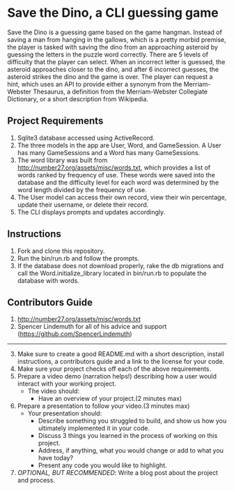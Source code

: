 # Save the Dino, a CLI guessing game

Save the Dino is a guessing game based on the game hangman.  Instead of saving a man from hanging in the gallows, which is a pretty morbid premise, the player is tasked with saving the dino from an approaching asteroid by guessing the letters in the puzzle word correctly.  There are 5 levels of difficulty that the player can select.  When an incorrect letter is guessed, the asteroid approaches closer to the dino, and after 6 incorrect guesses, the asteroid strikes the dino and the game is over.  The player can request a hint, which uses an API to provide either a synonym from the Merriam-Webster Thesaurus, a definition from the Merriam-Webster Collegiate Dictionary, or a short description from Wikipedia.

## Project Requirements

1. Sqlite3 database accessed using ActiveRecord.
2. The three models in the app are User, Word, and GameSession. A User has many GameSessions and a Word has many GameSessions.
3. The word library was built from http://number27.org/assets/misc/words.txt, which provides a list of words ranked by frequency of use.  These words were saved into the database and the difficulty level for each word was determined by the word length divided by the frequency of use.
4. The User model can access their own record, view their win percentage, update their username, or delete their record.
5. The CLI displays prompts and updates accordingly.

## Instructions

1. Fork and clone this repository.
2. Run the bin/run.rb and follow the prompts.
3. If the database does not download properly, rake the db migrations and call the Word.initialize_library located in bin/run.rb to populate the database with words.

## Contributors Guide
1. http://number27.org/assets/misc/words.txt
2. Spencer Lindemuth for all of his advice and support (https://github.com/SpencerLindemuth)

---
3. Make sure to create a good README.md with a short description, install instructions, a contributors guide and a link to the license for your code.
4. Make sure your project checks off each of the above requirements.
5. Prepare a video demo (narration helps!) describing how a user would interact with your working project.
    * The video should:
      - Have an overview of your project.(2 minutes max)
6. Prepare a presentation to follow your video.(3 minutes max)
    * Your presentation should:
      - Describe something you struggled to build, and show us how you ultimately implemented it in your code.
      - Discuss 3 things you learned in the process of working on this project.
      - Address, if anything, what you would change or add to what you have today?
      - Present any code you would like to highlight.   
7. *OPTIONAL, BUT RECOMMENDED*: Write a blog post about the project and process.

